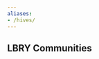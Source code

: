```yaml
---
aliases:
- /hives/
---
```

## LBRY Communities


<Person
  avatar="/logo.png"
  imageClass="rounded"
  name="MusicHive"
  subtitle="An international community dedicated to connecting artists, musicians, producers and music lovers in many corners of the world. Join the Odysee Community Discord Server!](https://discord.gg/qt3wM8prwN)"/>
<Person
  avatar="/logo.png"
  imageClass="rounded"
  name="Odysee Server"
  subtitle="Odysee is a video sharing app that’s built on the open-source, decentralized, blockchain-based LBRY network.The use of this LBRY network as a foundation gives Odysee several distinct advantages over centralized video sharing platforms where a single company controls the data.Join the Odysee Community Discord Server!](https://discord.gg/odysee)"/>
<Person
  avatar="/logo.png"
  imageClass="rounded"
  name="LBRY Athletes"
  subtitle="LBRY Sports was established on August 8, 2020 with the primary goal of providing sustainable support for underprivileged but deserving local runners and, at the same time, spreading the benefits of a healthy and active lifestyle for everyone. [Join the LBRY Athletes Discord Server!](https://discord.gg/59XzqecNdC)"/>
<Person
  avatar="/logo.png"
  imageClass="rounded"
  name="Skatehive"
  subtitle="SkateHive is based on the anarchist roots of skateboarding, and is working at taking back control of our sport from the social media giants, who profit off the monopoly of our content. SkateHive is build on top of decentralized platforms that allows us to own our accounts, own our communities, which means rather than advertising on our content to generate value, we tokenize the likes, allowing us to retain the value generated by our content, for it to be sold on the free market in the form of a cryptocurrency. [Join the Skatehive/Stoken Discord Server!](https://discord.gg/Pa4vpKCSbt)"/>
<Person
  avatar="/logo.png"
  imageClass="rounded"
  name="Lbrynomics"
  subtitle="Nomics is the home of blockchain statistics where you can find all the best data for the top channels. Nomics is critical for helping you grow your channel or if you're just interested in how well other content creators are doing. [Join the LBRY:// Nomics Community Discord Server!](https://discord.gg/8sN9Uk5eYk)"/>
